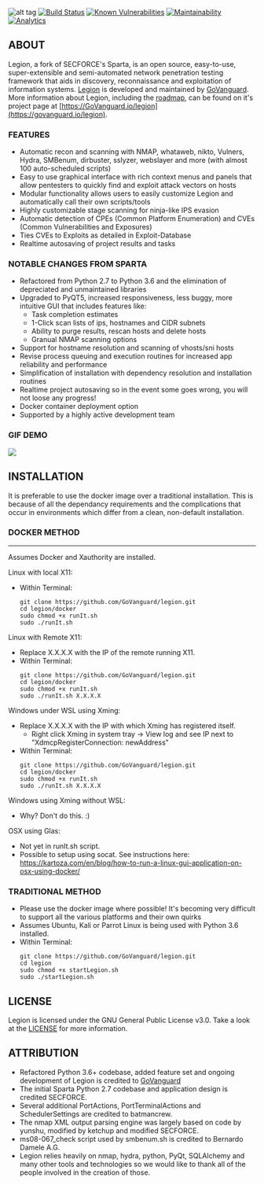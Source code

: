 ![alt tag](https://github.com/GoVanguard/legion/blob/master/images/LegionBanner.png)
[![Build Status](https://travis-ci.com/GoVanguard/legion.svg?branch=master)](https://travis-ci.com/GoVanguard/legion)
[![Known Vulnerabilities](https://snyk.io/test/github/GoVanguard/legion/badge.svg?targetFile=requirements.txt)](https://snyk.io/test/github/GoVanguard/legion?targetFile=requirements.txt)
[![Maintainability](https://api.codeclimate.com/v1/badges/4e33e52aab8f49cdcd02/maintainability)](https://codeclimate.com/github/GoVanguard/legion/maintainability)
[![Analytics](https://ga-beacon-gvit.appspot.com/UA-126307374-3/legion/readme)](https://github.com/GoVanguard/legion)



## ABOUT
Legion, a fork of SECFORCE's Sparta, is an open source, easy-to-use, super-extensible and semi-automated network penetration testing framework that aids in discovery, reconnaissance and exploitation of information systems. 
[Legion](https://govanguard.io/legion) is developed and maintained by [GoVanguard](https://govanguard.io). More information about Legion, including the [roadmap](https://govanguard.io/legion), can be found on it's project page at [https://GoVanguard.io/legion](https://govanguard.io/legion).

### FEATURES
* Automatic recon and scanning with NMAP, whataweb, nikto, Vulners, Hydra, SMBenum, dirbuster, sslyzer, webslayer and more (with almost 100 auto-scheduled scripts)
* Easy to use graphical interface with rich context menus and panels that allow pentesters to quickly find and exploit attack vectors on hosts
* Modular functionality allows users to easily customize Legion and automatically call their own scripts/tools
* Highly customizable stage scanning for ninja-like IPS evasion
* Automatic detection of CPEs (Common Platform Enumeration) and CVEs (Common Vulnerabilities and Exposures)
* Ties CVEs to Exploits as detailed in Exploit-Database
* Realtime autosaving of project results and tasks

### NOTABLE CHANGES FROM SPARTA
* Refactored from Python 2.7 to Python 3.6 and the elimination of depreciated and unmaintained libraries
* Upgraded to PyQT5, increased responsiveness, less buggy, more intuitive GUI that includes features like:
   * Task completion estimates
   * 1-Click scan lists of ips, hostnames and CIDR subnets
   * Ability to purge results, rescan hosts and delete hosts
   * Granual NMAP scanning options
* Support for hostname resolution and scanning of vhosts/sni hosts
* Revise process queuing and execution routines for increased app reliability and performance
* Simplification of installation with dependency resolution and installation routines
* Realtime project autosaving so in the event some goes wrong, you will not loose any progress!
* Docker container deployment option
* Supported by a highly active development team

### GIF DEMO 
![](https://govanguard.io/wp-content/uploads/2019/02/LegionDemo.gif)

## INSTALLATION
It is preferable to use the docker image over a traditional installation. This is because of all the dependancy requirements and the complications that occur in environments which differ from a clean, non-default installation.

### DOCKER METHOD
------
Assumes Docker and Xauthority are installed.

Linux with local X11:
 - Within Terminal:
   ```
   git clone https://github.com/GoVanguard/legion.git
   cd legion/docker
   sudo chmod +x runIt.sh
   sudo ./runIt.sh
   ```

Linux with Remote X11:
 - Replace X.X.X.X with the IP of the remote running X11.
 - Within Terminal:
   ```
   git clone https://github.com/GoVanguard/legion.git
   cd legion/docker
   sudo chmod +x runIt.sh
   sudo ./runIt.sh X.X.X.X
   ```

Windows under WSL using Xming:
 - Replace X.X.X.X with the IP with which Xming has registered itself.
   - Right click Xming in system tray -> View log and see IP next to "XdmcpRegisterConnection: newAddress"
 - Within Terminal:
   ```
   git clone https://github.com/GoVanguard/legion.git
   cd legion/docker
   sudo chmod +x runIt.sh
   sudo ./runIt.sh X.X.X.X
   ```

Windows using Xming without WSL:
 - Why? Don't do this. :)

OSX using Glas:
 - Not yet in runIt.sh script.
 - Possible to setup using socat. See instructions here: https://kartoza.com/en/blog/how-to-run-a-linux-gui-application-on-osx-using-docker/

### TRADITIONAL METHOD
 - Please use the docker image where possible! It's becoming very difficult to support all the various platforms and their own quirks
 - Assumes Ubuntu, Kali or Parrot Linux is being used with Python 3.6 installed.
 - Within Terminal:
   ```
   git clone https://github.com/GoVanguard/legion.git
   cd legion
   sudo chmod +x startLegion.sh
   sudo ./startLegion.sh
   ```

## LICENSE
Legion is licensed under the GNU General Public License v3.0. Take a look at the [LICENSE](https://github.com/GoVanguard/legion/blob/master/LICENSE) for more information.

## ATTRIBUTION
* Refactored Python 3.6+ codebase, added feature set and ongoing development of Legion is credited to [GoVanguard](https://govanguard.io)
* The initial Sparta Python 2.7 codebase and application design is credited SECFORCE.
* Several additional PortActions, PortTerminalActions and SchedulerSettings are credited to batmancrew.
* The nmap XML output parsing engine was largely based on code by yunshu, modified by ketchup and modified SECFORCE.
* ms08-067_check script used by smbenum.sh is credited to Bernardo Damele A.G.
* Legion relies heavily on nmap, hydra, python, PyQt, SQLAlchemy and many other tools and technologies so we would like to thank all of the people involved in the creation of those.
